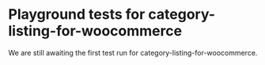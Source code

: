 # Playground tests for category-listing-for-woocommerce
We are still awaiting the first test run for category-listing-for-woocommerce.
